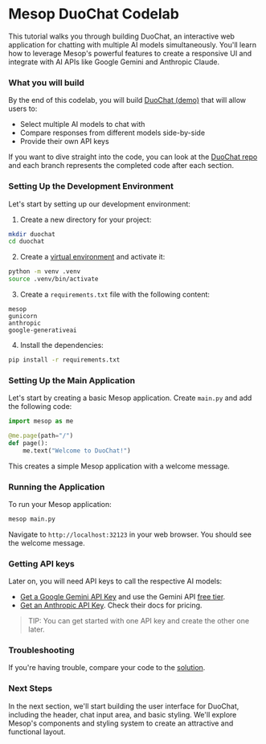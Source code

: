 # Mesop DuoChat Codelab

This tutorial walks you through building DuoChat, an interactive web application for chatting with multiple AI models simultaneously. You'll learn how to leverage Mesop's powerful features to create a responsive UI and integrate with AI APIs like Google Gemini and Anthropic Claude.

### What you will build

By the end of this codelab, you will build [DuoChat (demo)](https://huggingface.co/spaces/wwwillchen/mesop-duo-chat) that will allow users to:

- Select multiple AI models to chat with
- Compare responses from different models side-by-side
- Provide their own API keys

If you want to dive straight into the code, you can look at the [DuoChat repo](https://github.com/wwwillchen/mesop-duo-chat) and each branch represents the completed code after each section.

### Setting Up the Development Environment

Let's start by setting up our development environment:

1. Create a new directory for your project:

```bash
mkdir duochat
cd duochat
```

2. Create a [virtual environment](../getting_started/installing.md#create-a-venv-environment) and activate it:

```bash
python -m venv .venv
source .venv/bin/activate
```

3. Create a `requirements.txt` file with the following content:

```
mesop
gunicorn
anthropic
google-generativeai
```

4. Install the dependencies:

```bash
pip install -r requirements.txt
```

### Setting Up the Main Application

Let's start by creating a basic Mesop application. Create `main.py` and add the following code:

```python
import mesop as me

@me.page(path="/")
def page():
    me.text("Welcome to DuoChat!")
```

This creates a simple Mesop application with a welcome message.

### Running the Application

To run your Mesop application:

```bash
mesop main.py
```

Navigate to `http://localhost:32123` in your web browser. You should see the welcome message.

### Getting API keys

Later on, you will need API keys to call the respective AI models:

- [Get a Google Gemini API Key](https://ai.google.dev/gemini-api/docs/api-key) and use the Gemini API [free tier](https://ai.google.dev/pricing).
- [Get an Anthropic API Key](https://docs.anthropic.com/en/docs/quickstart#prerequisites). Check their docs for pricing.

> TIP: You can get started with one API key and create the other one later.

### Troubleshooting

If you're having trouble, compare your code to the [solution](https://github.com/wwwillchen/mesop-duo-chat/tree/1_completed).

### Next Steps

In the next section, we'll start building the user interface for DuoChat, including the header, chat input area, and basic styling. We'll explore Mesop's components and styling system to create an attractive and functional layout.
